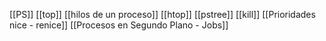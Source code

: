 [[PS]]
[[top]]
[[hilos de un proceso]]
[[htop]]
[[pstree]]
[[kill]]
[[Prioridades nice - renice]]
[[Procesos en Segundo Plano - Jobs]]
